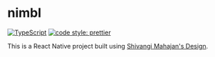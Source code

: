 
# nimbl 

[![TypeScript](https://img.shields.io/badge/%3C%2F%3E-TypeScript-%230074c1.svg)](http://www.typescriptlang.org/) [![code style: prettier](https://img.shields.io/badge/code_style-prettier-f8bc45.svg)](https://github.com/prettier/prettier)

This is a React Native project built using [Shivangi Mahajan's Design](https://dribbble.com/shots/10017667-Book-a-House-Cleaning-XD-Freebie).